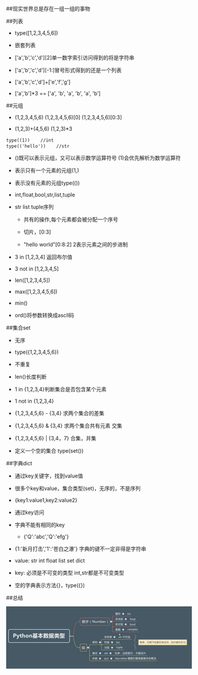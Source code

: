 ##现实世界总是存在一组一组的事物




##列表

- type([1,2,3,4,5,6])

- 嵌套列表

- ['a','b','c','d'][2]单一数字索引访问得到的将是字符串

- ['a','b','c','d'][-1:]冒号形式得到的还是一个列表

- ['a','b','c','d']+['e','f','g']

- ['a','b']*3 == ['a', 'b', 'a', 'b', 'a', 'b']





##元组

- (1,2,3,4,5,6)    (1,2,3,4,5,6)[0]    (1,2,3,4,5,6)[0:3]

- (1,2,3)+(4,5,6)    (1,2,3)*3

```
type((1))    //int
type(('hello'))    //str
```

- ()既可以表示元组，又可以表示数学运算符号    (1)会优先解析为数学运算符

- 表示只有一个元素的元组(1,)

- 表示没有元素的元组type(())

- int,float,bool,str,list,tuple

- str list tuple序列

    - 共有的操作,每个元素都会被分配一个序号
    
    - 切片，[0:3]
    
    - "hello world"[0:8:2]    2表示元素之间的步进制
    
- 3 in [1,2,3,4]    返回布尔值

- 3 not in [1,2,3,4,5]

- len([1,2,3,4,5])

- max([1,2,3,4,5,6])

- min()

- ord()将参数转换成ascll码




##集合set

- 无序

- type({1,2,3,4,5,6})

- 不重复



- len()长度判断

- 1 in {1,2,3,4}判断集合是否包含某个元素

- 1 not in {1,2,3,4}

- {1,2,3,4,5,6} - {3,4}    求两个集合的差集

- {1,2,3,4,5,6} & {3,4}    求两个集合共有元素    交集

- {1,2,3,4,5,6} | {3,4，7}    合集，并集

- 定义一个空的集合    type(set())





##字典dict

- 通过key关键字，找到value值

- 很多个key和value，集合类型(set)，无序的，不是序列

- {key1:value1,key2:value2}


- 通过key访问

- 字典不能有相同的key

    - {'Q':'abc','Q':'efg'}
    
- {1:'新月打击','1':'苍白之瀑'}    字典的键不一定非得是字符串

- value: str int float list set dict

- key: 必须是不可变的类型    int,str都是不可变类型

- 空的字典表示方法{}，type({})




##总结

![](/assets/360截图20180315000133125.jpg)







































